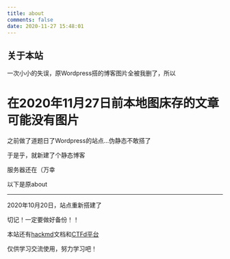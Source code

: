 ```yaml
---
title: about
comments: false
date: 2020-11-27 15:48:01
---
```


## 关于本站

一次小小的失误，原Wordpress搭的博客图片全被我删了，所以

#  在2020年11月27日前本地图床存的文章可能没有图片 

之前做了道题日了Wordpress的站点...伪静态不敢搭了

于是乎，就新建了个静态博客

服务器还在（万幸

以下是原about

----

2020年10月20日，站点重新搭建了

切记！一定要做好备份！！

本站还有[hackmd](http://err0r.top:3000)文档和[CTFd平台](http://err0r.top:8000)



仅供学习交流使用，努力学习吧！